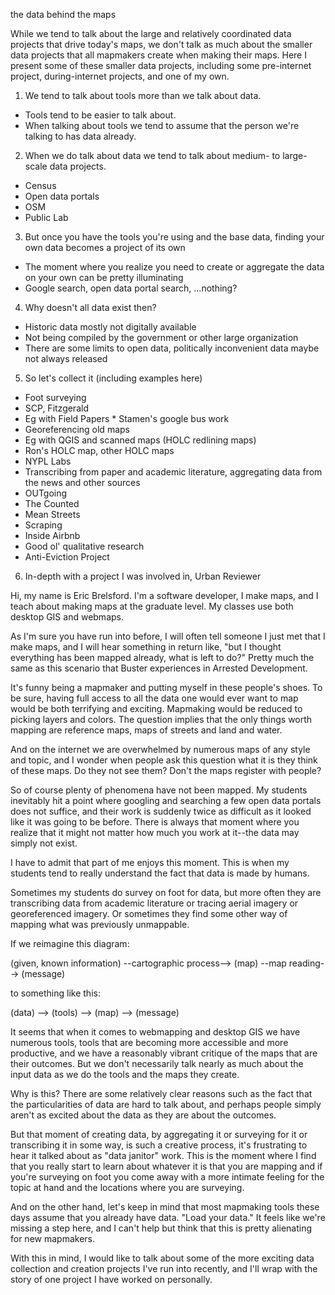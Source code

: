 the data behind the maps

While we tend to talk about the large and relatively coordinated data projects that drive today's maps, we don't talk as much about the smaller data projects that all mapmakers create when making their maps. Here I present some of these smaller data projects, including some pre-internet project, during-internet projects, and one of my own.

 1. We tend to talk about tools more than we talk about data.
  * Tools tend to be easier to talk about.
  * When talking about tools we tend to assume that the person we're talking to has data already.
 2. When we do talk about data we tend to talk about medium- to large-scale data projects.
  * Census
  * Open data portals
  * OSM
  * Public Lab
 3. But once you have the tools you're using and the base data, finding your own data becomes a project of its own
  * The moment where you realize you need to create or aggregate the data on your own can be pretty illuminating
  * Google search, open data portal search, ...nothing?
 4. Why doesn't all data exist then?
  * Historic data mostly not digitally available
  * Not being compiled by the government or other large organization
  * There are some limits to open data, politically inconvenient data maybe not always released
 5. So let's collect it (including examples here)
  * Foot surveying
   * SCP, Fitzgerald
   * Eg with Field Papers
    * Stamen's google bus work
  * Georeferencing old maps
   * Eg with QGIS and scanned maps (HOLC redlining maps)
   * Ron's HOLC map, other HOLC maps
   * NYPL Labs
  * Transcribing from paper and academic literature, aggregating data from the news and other sources
   * OUTgoing
   * The Counted
   * Mean Streets
  * Scraping
   * Inside Airbnb
  * Good ol' qualitative research
   * Anti-Eviction Project
 6. In-depth with a project I was involved in, Urban Reviewer




Hi, my name is Eric Brelsford. I'm a software developer, I make maps, and I teach about making maps at the graduate level. My classes use both desktop GIS and webmaps.

As I'm sure you have run into before, I will often tell someone I just met that I make maps, and I will hear something in return like, "but I thought everything has been mapped already, what is left to do?" Pretty much the same as this scenario that Buster experiences in Arrested Development.

It's funny being a mapmaker and putting myself in these people's shoes. To be sure, having full access to all the data one would ever want to map would be both terrifying and exciting. Mapmaking would be reduced to picking layers and colors. The question implies that the only things worth mapping are reference maps, maps of streets and land and water.

And on the internet we are overwhelmed by numerous maps of any style and topic, and I wonder when people ask this question what it is they think of these maps. Do they not see them? Don't the maps register with people?

So of course plenty of phenomena have not been mapped. My students inevitably hit a point where googling and searching a few open data portals does not suffice, and their work is suddenly twice as difficult as it looked like it was going to be before. There is always that moment where you realize that it might not matter how much you work at it--the data may simply not exist.

I have to admit that part of me enjoys this moment. This is when my students tend to really understand the fact that data is made by humans.

Sometimes my students do survey on foot for data, but more often they are transcribing data from academic literature or tracing aerial imagery or georeferenced imagery. Or sometimes they find some other way of mapping what was previously unmappable.


If we reimagine this diagram:

(given, known information) --cartographic process--> (map) --map reading--> (message)

to something like this:

(data) --> (tools) --> (map) --> (message)

It seems that when it comes to webmapping and desktop GIS we have numerous tools, tools that are becoming more accessible and more productive, and we have a reasonably vibrant critique of the maps that are their outcomes. But we don't necessarily talk nearly as much about the input data as we do the tools and the maps they create.

Why is this? There are some relatively clear reasons such as the fact that the particularities of data are hard to talk about, and perhaps people simply aren't as excited about the data as they are about the outcomes.


But that moment of creating data, by aggregating it or surveying for it or transcribing it in some way, is such a creative process, it's frustrating to hear it talked about as "data janitor" work. This is the moment where I find that you really start to learn about whatever it is that you are mapping and if you're surveying on foot you come away with a more intimate feeling for the topic at hand and the locations where you are surveying.

And on the other hand, let's keep in mind that most mapmaking tools these days assume that you already have data. "Load your data." It feels like we're missing a step here, and I can't help but think that this is pretty alienating for new mapmakers.

With this in mind, I would like to talk about some of the more exciting data collection and creation projects I've run into recently, and I'll wrap with the story of one project I have worked on personally.
